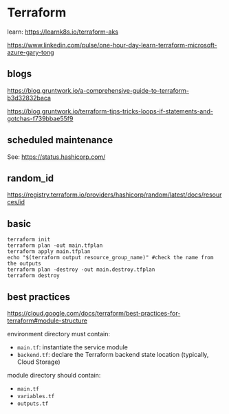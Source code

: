 # Terraform

learn:
https://learnk8s.io/terraform-aks

https://www.linkedin.com/pulse/one-hour-day-learn-terraform-microsoft-azure-gary-tong

## blogs
https://blog.gruntwork.io/a-comprehensive-guide-to-terraform-b3d32832baca

https://blog.gruntwork.io/terraform-tips-tricks-loops-if-statements-and-gotchas-f739bbae55f9

## scheduled maintenance
See: https://status.hashicorp.com/

## random_id
https://registry.terraform.io/providers/hashicorp/random/latest/docs/resources/id


## basic
```
terraform init
terraform plan -out main.tfplan
terraform apply main.tfplan
echo "$(terraform output resource_group_name)" #check the name from the outputs
terraform plan -destroy -out main.destroy.tfplan
terraform destroy
```

## best practices
https://cloud.google.com/docs/terraform/best-practices-for-terraform#module-structure

environment directory must contain:
- `main.tf`: instantiate the service module
- `backend.tf`: declare the Terraform backend state location (typically, Cloud Storage)

module directory should contain:
- `main.tf`
- `variables.tf`
- `outputs.tf`
